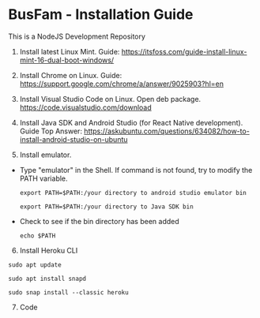# BusFam - Installation Guide
This is a NodeJS Development Repository

1) Install latest Linux Mint. Guide: https://itsfoss.com/guide-install-linux-mint-16-dual-boot-windows/

2) Install Chrome on Linux. Guide: https://support.google.com/chrome/a/answer/9025903?hl=en

3) Install Visual Studio Code on Linux. Open deb package. https://code.visualstudio.com/download

4) Install Java SDK and Android Studio (for React Native development). Guide Top Answer: https://askubuntu.com/questions/634082/how-to-install-android-studio-on-ubuntu

5) Install emulator.
- Type "emulator" in the Shell. If command is not found, try to modify the PATH variable.

    ```export PATH=$PATH:/your directory to android studio emulator bin```

    ```export PATH=$PATH:/your directory to Java SDK bin```

- Check to see if the bin directory has been added
  
    ```echo $PATH```
6) Install Heroku CLI

```sudo apt update```

```sudo apt install snapd```

```sudo snap install --classic heroku```

7) Code

